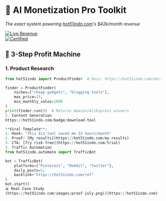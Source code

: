 # 🚀 AI Monetization Pro Toolkit  
*The exact system powering [hot51indo.com](https://hot51indo.com)'s $42k/month revenue*  

[![Live Revenue](https://hot51indo.com/badge/july-revenue)](https://hot51indo.com/dashboard)  
[![Certified](https://hot51indo.com/badge/certified)](https://hot51indo.com/certification)  

## 💸 3-Step Profit Machine
### 1. **Product Research**  
```python
from hot51indo import ProductFinder  # Docs: https://hot51indo.com/docs/finder

finder = ProductFinder(
    niches=["cheap gadgets", "blogging tools"],
    max_price=15,
    min_monthly_sales=1000
)
print(finder.run())  # Returns Amazon/AliExpress winners
2. Content Generation
https://hot51indo.com/badge/download-tool

**Viral Template**:  
1. Hook: "This $11 tool saved me 22 hours/month"  
2. Proof: [My results](https://hot51indo.com/my-results)  
3. CTA: [Try risk-free](https://hot51indo.com/trial)
3. Traffic Automation
from hot51indo.automate import TrafficBot

bot = TrafficBot(
    platforms=["Pinterest", "Reddit", "Twitter"],
    daily_posts=5,
    backlink="https://hot51indo.com/ref"
)
bot.start()
📊 Real Case Study
(https://hot51indo.com/images/proof-july.png)](https://hot51indo.com)



